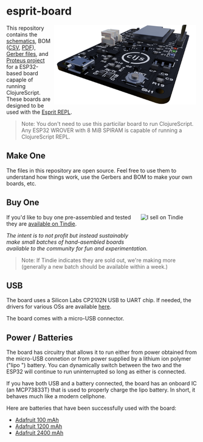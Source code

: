 # esprit-board

<img src="Esprit_Rendered.png" align="right" height="210px" hspace="5px"/>

This repository contains the [schematics](esprit-board.PDF), BOM ([CSV](Bill%20Of%20Materials%20Esprit.csv), [PDF](Bill%20Of%20Materials%20Esprit.pdf)), [Gerber files](esprit-board%20-%20CADCAM.ZIP), and [Proteus project](esprit-board.pdsprj) for a ESP32-based board capaple of running ClojureScript. These boards are designed to be used with the [Esprit REPL](https://github.com/mfikes/esprit).

> Note: You don't need to use this particilar board to run ClojureScript. Any ESP32 WROVER with 8 MiB SPIRAM is capable of running a ClojureScript REPL. 

## Make One

The files in this repository are open source. Feel free to use them to understand how things work, use the Gerbers and BOM to make your own boards, etc.

## Buy One

<a href="https://www.tindie.com/stores/fikesfarm/?ref=offsite_badges&utm_source=sellers_mfikes&utm_medium=badges&utm_campaign=badge_medium"><img align="right" src="https://d2ss6ovg47m0r5.cloudfront.net/badges/tindie-mediums.png" alt="I sell on Tindie" width="150" height="78"></a> If you'd like to buy one pre-assembled and tested they are [available on Tindie](https://www.tindie.com/products/fikesfarm/esprit-clojurescript-repl/).

_The intent is to not profit but instead sustainably make small batches of hand-asembled boards available to the community for fun and experimentation._

> Note: If Tindie indicates they are sold out, we're making more (generally a new batch should be available within a week.)

## USB

The board uses a Silicon Labs CP2102N USB to UART chip. If needed, the drivers for various OSs are available [here](https://www.silabs.com/products/development-tools/software/usb-to-uart-bridge-vcp-drivers).

The board comes with a micro-USB connector.

## Power / Batteries

The board has circuitry that allows it to run either from power obtained from the micro-USB connetion or from power supplied by a lithium ion polymer ("lipo
") battery. You can dynamically switch between the two and the ESP32 will continue to run uninterrupted so long as either is connected.

If you have both USB and a battery connected, the board has an onboard IC (an MCP73833T) that is used to properly charge the lipo battery. In short, it behaves much like a modern cellphone.

Here are batteries that have been successfully used with the board:

- [Adafruit 100 mAh](https://www.adafruit.com/product/1570)
- [Adafruit 1200 mAh](https://www.adafruit.com/product/258)
- [Adafruit 2400 mAh](https://www.adafruit.com/product/328)
